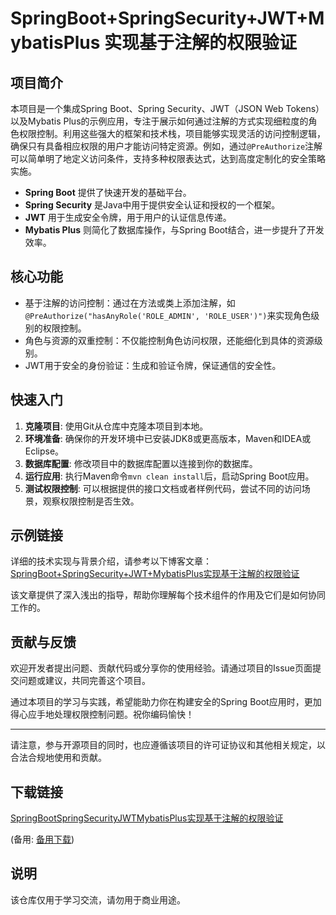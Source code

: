 # SpringBoot+SpringSecurity+JWT+MybatisPlus 实现基于注解的权限验证

## 项目简介

本项目是一个集成Spring Boot、Spring Security、JWT（JSON Web Tokens）以及Mybatis Plus的示例应用，专注于展示如何通过注解的方式实现细粒度的角色权限控制。利用这些强大的框架和技术栈，项目能够实现灵活的访问控制逻辑，确保只有具备相应权限的用户才能访问特定资源。例如，通过`@PreAuthorize`注解可以简单明了地定义访问条件，支持多种权限表达式，达到高度定制化的安全策略实施。

- **Spring Boot** 提供了快速开发的基础平台。
- **Spring Security** 是Java中用于提供安全认证和授权的一个框架。
- **JWT** 用于生成安全令牌，用于用户的认证信息传递。
- **Mybatis Plus** 则简化了数据库操作，与Spring Boot结合，进一步提升了开发效率。

## 核心功能

- 基于注解的访问控制：通过在方法或类上添加注解，如`@PreAuthorize("hasAnyRole('ROLE_ADMIN', 'ROLE_USER')")`来实现角色级别的权限控制。
- 角色与资源的双重控制：不仅能控制角色访问权限，还能细化到具体的资源级别。
- JWT用于安全的身份验证：生成和验证令牌，保证通信的安全性。
  
## 快速入门

1. **克隆项目**: 使用Git从仓库中克隆本项目到本地。
2. **环境准备**: 确保你的开发环境中已安装JDK8或更高版本，Maven和IDEA或Eclipse。
3. **数据库配置**: 修改项目中的数据库配置以连接到你的数据库。
4. **运行应用**: 执行Maven命令`mvn clean install`后，启动Spring Boot应用。
5. **测试权限控制**: 可以根据提供的接口文档或者样例代码，尝试不同的访问场景，观察权限控制是否生效。

## 示例链接

详细的技术实现与背景介绍，请参考以下博客文章：
[SpringBoot+SpringSecurity+JWT+MybatisPlus实现基于注解的权限验证](https://blog.csdn.net/fuu123f/article/details/108233463)

该文章提供了深入浅出的指导，帮助你理解每个技术组件的作用及它们是如何协同工作的。

## 贡献与反馈

欢迎开发者提出问题、贡献代码或分享你的使用经验。请通过项目的Issue页面提交问题或建议，共同完善这个项目。

通过本项目的学习与实践，希望能助力你在构建安全的Spring Boot应用时，更加得心应手地处理权限控制问题。祝你编码愉快！

---

请注意，参与开源项目的同时，也应遵循该项目的许可证协议和其他相关规定，以合法合规地使用和贡献。

## 下载链接
[SpringBootSpringSecurityJWTMybatisPlus实现基于注解的权限验证](https://pan.quark.cn/s/364c2fbfdaa3) 

(备用: [备用下载](https://pan.baidu.com/s/12jrTLnxz7cdSuQ-WRMKAqQ?pwd=1234))

## 说明

该仓库仅用于学习交流，请勿用于商业用途。
